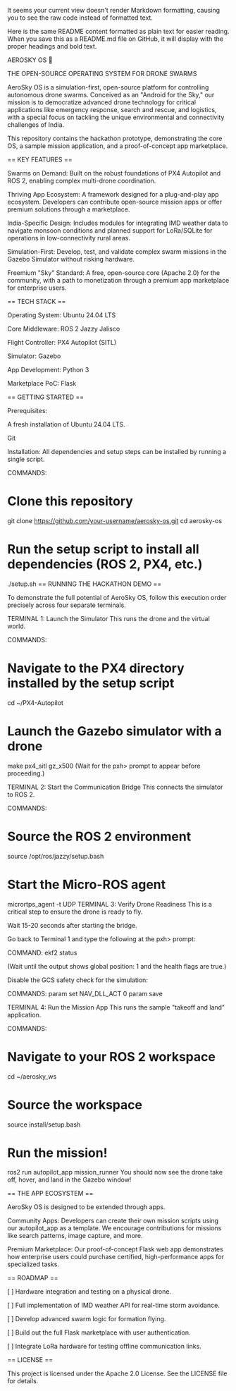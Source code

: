 It seems your current view doesn't render Markdown formatting, causing you to see the raw code instead of formatted text.

Here is the same README content formatted as plain text for easier reading. When you save this as a README.md file on GitHub, it will display with the proper headings and bold text.

AEROSKY OS 🚁

THE OPEN-SOURCE OPERATING SYSTEM FOR DRONE SWARMS

AeroSky OS is a simulation-first, open-source platform for controlling autonomous drone swarms. Conceived as an "Android for the Sky," our mission is to democratize advanced drone technology for critical applications like emergency response, search and rescue, and logistics, with a special focus on tackling the unique environmental and connectivity challenges of India.

This repository contains the hackathon prototype, demonstrating the core OS, a sample mission application, and a proof-of-concept app marketplace.

== KEY FEATURES ==

Swarms on Demand: Built on the robust foundations of PX4 Autopilot and ROS 2, enabling complex multi-drone coordination.

Thriving App Ecosystem: A framework designed for a plug-and-play app ecosystem. Developers can contribute open-source mission apps or offer premium solutions through a marketplace.

India-Specific Design: Includes modules for integrating IMD weather data to navigate monsoon conditions and planned support for LoRa/SQLite for operations in low-connectivity rural areas.

Simulation-First: Develop, test, and validate complex swarm missions in the Gazebo Simulator without risking hardware.

Freemium "Sky" Standard: A free, open-source core (Apache 2.0) for the community, with a path to monetization through a premium app marketplace for enterprise users.

== TECH STACK ==

Operating System: Ubuntu 24.04 LTS

Core Middleware: ROS 2 Jazzy Jalisco

Flight Controller: PX4 Autopilot (SITL)

Simulator: Gazebo

App Development: Python 3

Marketplace PoC: Flask

== GETTING STARTED ==

Prerequisites:

A fresh installation of Ubuntu 24.04 LTS.

Git

Installation:
All dependencies and setup steps can be installed by running a single script.

COMMANDS:
# Clone this repository
git clone https://github.com/your-username/aerosky-os.git
cd aerosky-os

# Run the setup script to install all dependencies (ROS 2, PX4, etc.)
./setup.sh
== RUNNING THE HACKATHON DEMO ==

To demonstrate the full potential of AeroSky OS, follow this execution order precisely across four separate terminals.

TERMINAL 1: Launch the Simulator
This runs the drone and the virtual world.

COMMANDS:
# Navigate to the PX4 directory installed by the setup script
cd ~/PX4-Autopilot

# Launch the Gazebo simulator with a drone
make px4_sitl gz_x500
(Wait for the pxh> prompt to appear before proceeding.)

TERMINAL 2: Start the Communication Bridge
This connects the simulator to ROS 2.

COMMANDS:
# Source the ROS 2 environment
source /opt/ros/jazzy/setup.bash

# Start the Micro-ROS agent
micrortps_agent -t UDP
TERMINAL 3: Verify Drone Readiness
This is a critical step to ensure the drone is ready to fly.

Wait 15-20 seconds after starting the bridge.

Go back to Terminal 1 and type the following at the pxh> prompt:

COMMAND:
ekf2 status

(Wait until the output shows global position: 1 and the health flags are true.)

Disable the GCS safety check for the simulation:

COMMANDS:
param set NAV_DLL_ACT 0
param save

TERMINAL 4: Run the Mission App
This runs the sample "takeoff and land" application.

COMMANDS:
# Navigate to your ROS 2 workspace
cd ~/aerosky_ws

# Source the workspace
source install/setup.bash

# Run the mission!
ros2 run autopilot_app mission_runner
You should now see the drone take off, hover, and land in the Gazebo window!

== THE APP ECOSYSTEM ==

AeroSky OS is designed to be extended through apps.

Community Apps: Developers can create their own mission scripts using our autopilot_app as a template. We encourage contributions for missions like search patterns, image capture, and more.

Premium Marketplace: Our proof-of-concept Flask web app demonstrates how enterprise users could purchase certified, high-performance apps for specialized tasks.

== ROADMAP ==

[ ] Hardware integration and testing on a physical drone.

[ ] Full implementation of IMD weather API for real-time storm avoidance.

[ ] Develop advanced swarm logic for formation flying.

[ ] Build out the full Flask marketplace with user authentication.

[ ] Integrate LoRa hardware for testing offline communication links.

== LICENSE ==

This project is licensed under the Apache 2.0 License. See the LICENSE file for details.

